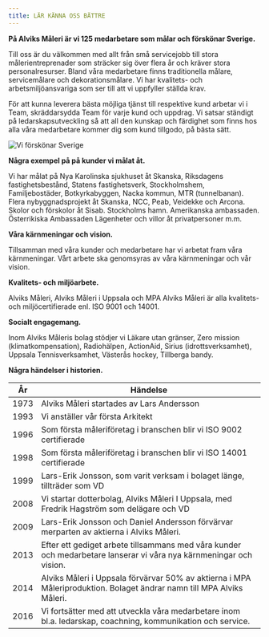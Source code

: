 ```yaml
---
title: LÄR KÄNNA OSS BÄTTRE
---
```

**På Alviks Måleri är vi 125 medarbetare som målar och förskönar Sverige.**

Till oss är du välkommen med allt från små servicejobb till stora målerientreprenader som sträcker sig över flera år och kräver stora personalresurser. Bland våra medarbetare finns traditionella målare, servicemålare och dekorationsmålare. Vi har kvalitets- och arbetsmiljöansvariga som ser till att vi uppfyller ställda krav.

För att kunna leverera bästa möjliga tjänst till respektive kund arbetar vi i Team, skräddarsydda Team för varje kund och uppdrag. Vi satsar ständigt på ledarskapsutveckling så att all den kunskap och färdighet som finns hos alla våra medarbetare kommer dig som kund tillgodo, på bästa sätt.

![Vi förskönar Sverige](/img/alviks-3d-object-small.jpg)

**Några exempel på på kunder vi målat åt.**

Vi har målat på Nya Karolinska sjukhuset åt Skanska, Riksdagens fastighetsbestånd, Statens fastighetsverk, Stockholmshem, Familjebostäder, Botkyrkabyggen, Nacka kommun, MTR (tunnelbanan). Flera nybyggnadsprojekt åt Skanska, NCC, Peab, Veidekke och Arcona. Skolor och förskolor åt Sisab. Stockholms hamn. Amerikanska ambassaden. Österrikiska Ambassaden Lägenheter och villor åt privatpersoner m.m.

**Våra kärnmeningar och vision.**

Tillsamman med våra kunder och medarbetare har vi arbetat fram våra kärnmeningar. Vårt arbete ska genomsyras av våra kärnmeningar och vår vision.

**Kvalitets- och miljöarbete.**

Alviks Måleri, Alviks Måleri i Uppsala och MPA Alviks Måleri är alla kvalitets- och miljöcertifierade enl. ISO 9001 och 14001.

**Socialt engagemang.**

Inom Alviks Måleris bolag stödjer vi Läkare utan gränser, Zero mission (klimatkompensation),  Radiohälpen, ActionAid, Sirius (idrottsverksamhet), Uppsala Tennisverksamhet, Västerås hockey, Tillberga bandy.

**Några händelser i historien.**

| År   | Händelse                                                                                                              |
| ---- | --------------------------------------------------------------------------------------------------------------------- |
| 1973 | Alviks Måleri startades av Lars Andersson                                                                             |
| 1993 | Vi anställer vår första Arkitekt                                                                                      |
| 1996 | Som första måleriföretag i branschen blir vi ISO 9002 certifierade                                                    |
| 1998 | Som första måleriföretag i branschen blir vi ISO 14001 certifierade                                                   |
| 1999 | Lars-Erik Jonsson, som varit verksam i bolaget länge, tillträder som VD                                               |
| 2008 | Vi startar dotterbolag, Alviks Måleri I Uppsala, med Fredrik Hagström som delägare och VD                             |
| 2009 | Lars-Erik Jonsson och Daniel Andersson förvärvar merparten av aktierna i Alviks Måleri.                               |
| 2013 | Efter ett gediget arbete tillsammans med våra kunder och medarbetare lanserar vi våra nya kärnmeningar och vision.    |
| 2014 | Alviks Måleri i Uppsala förvärvar 50% av aktierna i MPA Måleriproduktion. Bolaget ändrar namn till MPA Alviks Måleri. |
| 2016 | Vi fortsätter med att utveckla våra medarbetare inom bl.a. ledarskap, coachning, kommunikation och service.           |
